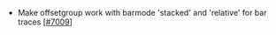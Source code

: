 - Make offsetgroup work with barmode 'stacked' and 'relative' for bar traces [[#7009](https://github.com/plotly/plotly.js/pull/7009)]